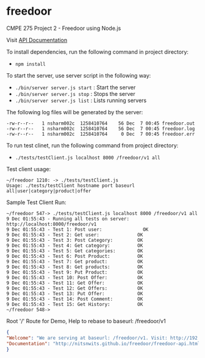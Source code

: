 freedoor
========

CMPE 275 Project 2 - Freedoor using Node.js

Visit [API Documentation](http://nitsnwits.github.io/freedoor/freedoor-api.html)

To install dependencies, run the following command in project directory:
- `npm install`

To start the server, use server script in the following way:
- `./bin/server server.js start` : Start the server
- `./bin/server server.js stop`  : Stops the server
- `./bin/server server.js list`  : Lists running servers

The following log files will be generated by the server:
```
-rw-r--r--   1 nsharm002c  1258410764    56 Dec  7 00:45 freedoor.out
-rw-r--r--   1 nsharm002c  1258410764    56 Dec  7 00:45 freedoor.log
-rw-r--r--   1 nsharm002c  1258410764     0 Dec  7 00:45 freedoor.err
```

To run test clinet, run the following command from project directory:
- `./tests/testClient.js localhost 8000 /freedoor/v1 all`

Test client usage:
```
~/freedoor 1210: -> ./tests/testClient.js 
Usage: ./tests/testClient hostname port baseurl all|user|category|product|offer
```

Sample Test Client Run:
```
~/freedoor 547-> ./tests/testClient.js localhost 8000 /freedoor/v1 all
9 Dec 01:55:43 - Running all tests on server: http://localhost:8000/freedoor/v1
9 Dec 01:55:43 - Test 1: Post user: 			  OK
9 Dec 01:55:43 - Test 2: Get user: 			    OK
9 Dec 01:55:43 - Test 3: Post Category: 		OK
9 Dec 01:55:43 - Test 4: Get category: 			OK
9 Dec 01:55:43 - Test 5: Get categories: 		OK
9 Dec 01:55:43 - Test 6: Post Product: 			OK
9 Dec 01:55:43 - Test 7: Get product: 			OK
9 Dec 01:55:43 - Test 8: Get products: 			OK
9 Dec 01:55:43 - Test 9: Put Product: 			OK
9 Dec 01:55:43 - Test 10: Post Offer: 			OK
9 Dec 01:55:43 - Test 11: Get Offer: 			OK
9 Dec 01:55:43 - Test 12: Get Offers: 			OK
9 Dec 01:55:43 - Test 13: Put Offer: 			OK
9 Dec 01:55:43 - Test 14: Post Comment: 		OK
9 Dec 01:55:43 - Test 15: Get History: 			OK
~/freedoor 548-> 
```

Root '/' Route for Demo, Help to rebase to baseurl: /freedoor/v1
```json
{
"Welcome": "We are serving at baseurl: /freedoor/v1. Visit: http://192.168.4.250:8000/freedoor/v1",
"Documentation": "http://nitsnwits.github.io/freedoor/freedoor-api.html"
}
```
